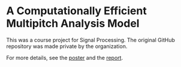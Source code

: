 # A Computationally Efficient Multipitch Analysis Model

This was a course project for Signal Processing. The original GitHub repository was made private by the organization.

For more details, see the [poster](https://github.com/Gokulraj-R-002/Comp-Eff-Multipitch-Analysis-Model/blob/main/SP_poster.pdf) and the [report](https://github.com/Gokulraj-R-002/Comp-Eff-Multipitch-Analysis-Model/blob/main/SP_report.pdf).
